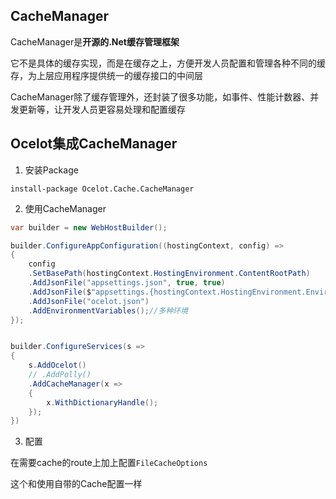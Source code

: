 ## CacheManager

CacheManager是**开源的.Net缓存管理框架**

它不是具体的缓存实现，而是在缓存之上，方便开发人员配置和管理各种不同的缓存，为上层应用程序提供统一的缓存接口的中间层

CacheManager除了缓存管理外，还封装了很多功能，如事件、性能计数器、并发更新等，让开发人员更容易处理和配置缓存



## Ocelot集成CacheManager

1. 安装Package

```
install-package Ocelot.Cache.CacheManager

```

2. 使用CacheManager

```c#
var builder = new WebHostBuilder();

builder.ConfigureAppConfiguration((hostingContext, config) =>
{
    config
    .SetBasePath(hostingContext.HostingEnvironment.ContentRootPath)
    .AddJsonFile("appsettings.json", true, true)
    .AddJsonFile($"appsettings.{hostingContext.HostingEnvironment.EnvironmentName}.json", true, true) //reloadOnChange:更改时重新加载 JSON 配置
    .AddJsonFile("ocelot.json")
    .AddEnvironmentVariables();//多种环境
});


builder.ConfigureServices(s =>
{
    s.AddOcelot()
    // .AddPolly()
    .AddCacheManager(x =>
    {
        x.WithDictionaryHandle();
    });
})
```


3. 配置

在需要cache的route上加上配置```FileCacheOptions```

这个和使用自带的Cache配置一样

